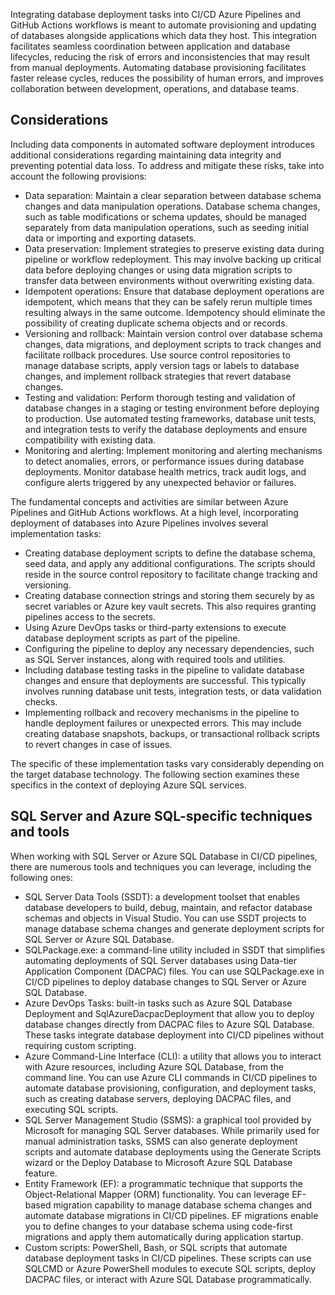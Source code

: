 Integrating database deployment tasks into CI/CD Azure Pipelines and GitHub Actions workflows is meant to automate provisioning and updating of databases alongside applications which data they host. This integration facilitates seamless coordination between application and database lifecycles, reducing the risk of errors and inconsistencies that may result from manual deployments. Automating database provisioning facilitates faster release cycles, reduces the possibility of human errors, and improves collaboration between development, operations, and database teams.

## Considerations

Including data components in automated software deployment introduces additional considerations regarding maintaining data integrity and preventing potential data loss. To address and mitigate these risks, take into account the following provisions:

 -  Data separation: Maintain a clear separation between database schema changes and data manipulation operations. Database schema changes, such as table modifications or schema updates, should be managed separately from data manipulation operations, such as seeding initial data or importing and exporting datasets.
 -  Data preservation: Implement strategies to preserve existing data during pipeline or workflow redeployment. This may involve backing up critical data before deploying changes or using data migration scripts to transfer data between environments without overwriting existing data.
 -  Idempotent operations: Ensure that database deployment operations are idempotent, which means that they can be safely rerun multiple times resulting always in the same outcome. Idempotency should eliminate the possibility of creating duplicate schema objects and or records.
 -  Versioning and rollback: Maintain version control over database schema changes, data migrations, and deployment scripts to track changes and facilitate rollback procedures. Use source control repositories to manage database scripts, apply version tags or labels to database changes, and implement rollback strategies that revert database changes.
 -  Testing and validation: Perform thorough testing and validation of database changes in a staging or testing environment before deploying to production. Use automated testing frameworks, database unit tests, and integration tests to verify the database deployments and ensure compatibility with existing data.
 -  Monitoring and alerting: Implement monitoring and alerting mechanisms to detect anomalies, errors, or performance issues during database deployments. Monitor database health metrics, track audit logs, and configure alerts triggered by any unexpected behavior or failures.

The fundamental concepts and activities are similar between Azure Pipelines and GitHub Actions workflows. At a high level, incorporating deployment of databases into Azure Pipelines involves several implementation tasks:

 -  Creating database deployment scripts to define the database schema, seed data, and apply any additional configurations. The scripts should reside in the source control repository to facilitate change tracking and versioning.
 -  Creating database connection strings and storing them securely by as secret variables or Azure key vault secrets. This also requires granting pipelines access to the secrets.
 -  Using Azure DevOps tasks or third-party extensions to execute database deployment scripts as part of the pipeline.
 -  Configuring the pipeline to deploy any necessary dependencies, such as SQL Server instances, along with required tools and utilities.
 -  Including database testing tasks in the pipeline to validate database changes and ensure that deployments are successful. This typically involves running database unit tests, integration tests, or data validation checks.
 -  Implementing rollback and recovery mechanisms in the pipeline to handle deployment failures or unexpected errors. This may include creating database snapshots, backups, or transactional rollback scripts to revert changes in case of issues.

The specific of these implementation tasks vary considerably depending on the target database technology. The following section examines these specifics in the context of deploying Azure SQL services.

## SQL Server and Azure SQL-specific techniques and tools

When working with SQL Server or Azure SQL Database in CI/CD pipelines, there are numerous tools and techniques you can leverage, including the following ones:

 -  SQL Server Data Tools (SSDT): a development toolset that enables database developers to build, debug, maintain, and refactor database schemas and objects in Visual Studio. You can use SSDT projects to manage database schema changes and generate deployment scripts for SQL Server or Azure SQL Database.
 -  SQLPackage.exe: a command-line utility included in SSDT that simplifies automating deployments of SQL Server databases using Data-tier Application Component (DACPAC) files. You can use SQLPackage.exe in CI/CD pipelines to deploy database changes to SQL Server or Azure SQL Database.
 -  Azure DevOps Tasks: built-in tasks such as Azure SQL Database Deployment and SqlAzureDacpacDeployment that allow you to deploy database changes directly from DACPAC files to Azure SQL Database. These tasks integrate database deployment into CI/CD pipelines without requiring custom scripting.
 -  Azure Command-Line Interface (CLI): a utility that allows you to interact with Azure resources, including Azure SQL Database, from the command line. You can use Azure CLI commands in CI/CD pipelines to automate database provisioning, configuration, and deployment tasks, such as creating database servers, deploying DACPAC files, and executing SQL scripts.
 -  SQL Server Management Studio (SSMS): a graphical tool provided by Microsoft for managing SQL Server databases. While primarily used for manual administration tasks, SSMS can also generate deployment scripts and automate database deployments using the Generate Scripts wizard or the Deploy Database to Microsoft Azure SQL Database feature.
 -  Entity Framework (EF): a programmatic technique that supports the Object-Relational Mapper (ORM) functionality. You can leverage EF-based migration capability to manage database schema changes and automate database migrations in CI/CD pipelines. EF migrations enable you to define changes to your database schema using code-first migrations and apply them automatically during application startup.
 -  Custom scripts: PowerShell, Bash, or SQL scripts that automate database deployment tasks in CI/CD pipelines. These scripts can use SQLCMD or Azure PowerShell modules to execute SQL scripts, deploy DACPAC files, or interact with Azure SQL Database programmatically.<br>
